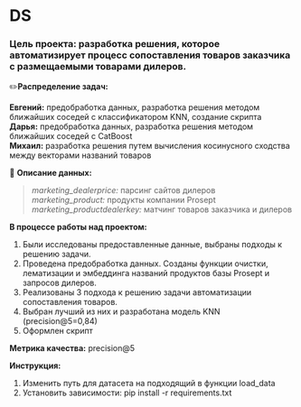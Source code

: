 # DS

### Цель проекта: разработка решения, которое автоматизирует процесс сопоставления товаров заказчика с размещаемыми товарами дилеров.

✏️**Распределение задач:**

**Евгений:** предобработка данных, разработка решения методом ближайших соседей с классификатором KNN, создание скрипта\
**Дарья:** предобработка данных, разработка решения методом ближайших соседей с CatBoost\
**Михаил:** разработка решения путем вычисления косинусного сходства между векторами названий товаров

:book: **Описание данных:**
>*marketing_dealerprice:* парсинг сайтов дилеров\
*marketing_product:* продукты компании Prosept\
*marketing_productdealerkey:* матчинг товаров заказчика и дилеров

**В процессе работы над проектом:**
1. Были исследованы предоставленные данные, выбраны подходы к решению задачи.
2. Проведена предобработка данных. Созданы функции очистки, лематизации и эмбеддинга названий продуктов базы Prosept и запросов дилеров.
3. Реализованы 3 подхода к решению задачи автоматизации сопоставления товаров.
4. Выбран лучший из них и разработана модель KNN (precision@5=0,84)
5. Оформлен скрипт

**Метрика качества:** precision@5

**Инструкция:**
1. Изменить путь для датасета на подходящий в функции load_data
2. Установить зависимости: pip install -r requirements.txt

